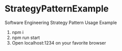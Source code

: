 # StrategyPatternExample

Software Engineering Strategy Pattern Usage Example

1. npm i
2. npm run start
3. Open localhost:1234 on your favorite browser

